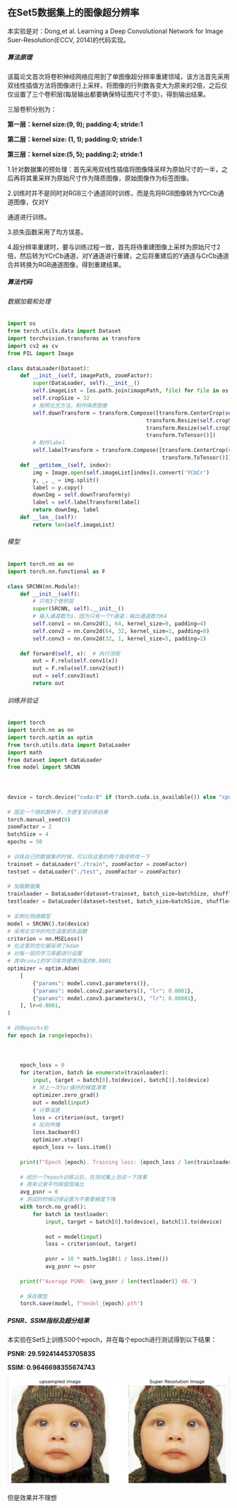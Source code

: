 ## 在Set5数据集上的图像超分辨率



本实验是对：Dong,et al. Learning a Deep Convolutional Network for Image Suer-Resolution(ECCV, 2014)的代码实现。



##### 算法原理

该篇论文首次将卷积神经网络应用到了单图像超分辨率重建领域，该方法首先采用双线性插值方法将图像进行上采样，将图像的行列数各变大为原来的2倍，之后仅仅设置了三个卷积层(每层输出都要确保特征图尺寸不变)，得到输出结果。

三层卷积分别为：

**第一层：kernel size:(9, 9); padding:4; stride:1**

**第二层：kernel size: (1, 1); padding:0; stride:1**

**第三层：kernel size:(5, 5); padding:2; stride:1**

1.针对数据集的预处理：首先采用双线性插值将图像降采样为原始尺寸的一半，之后再将其重采样为原始尺寸作为降质图像，原始图像作为标签图像。

2.训练时并不是同时对RGB三个通道同时训练，而是先将RGB图像转为YCrCb通道图像，仅对Y

通道进行训练。

3.损失函数采用了均方误差。

4.超分辨率重建时，要与训练过程一致，首先将待重建图像上采样为原始尺寸2倍，然后转为YCrCb通道，对Y通道进行重建，之后将重建后的Y通道与CrCb通道合并转换为RGB通道图像，得到重建结果。



##### 算法代码

###### 数据加载和处理

```python
import os
from torch.utils.data import Dataset
import torchvision.transforms as transform
import cv2 as cv
from PIL import Image

class dataLoader(Dataset):
    def __init__(self, imagePath, zoomFactor):
        super(DataLoader, self).__init__()
        self.imageList = [os.path.join(imagePath, file) for file in os.listdir(imagePath)]
        self.cropSize = 32
        # 按照论文方法，制作降质图像
        self.downTransform = transform.Compose([transform.CenterCrop(self.cropSize),
                                            transform.Resize(self.cropSize // zoomFactor),
                                            transform.Resize(self.cropSize, interpolation=Image.BICUBIC),
                                            transform.ToTensor()])
        # 制作label
        self.labelTransform = transform.Compose([transform.CenterCrop(self.cropSize),
                                                 transform.ToTensor()])
    def __getitem__(self, index):
        img = Image.open(self.imageList[index]).convert('YCbCr')
        y, _, _ = img.split()
        label = y.copy()
        downImg = self.downTransform(y)
        label = self.labelTransform(label)
        return downImg, label
    def __len__(self):
        return len(self.imageList)
```

###### 模型

```python
import torch.nn as nn
import torch.nn.functional as F

class SRCNN(nn.Module):
    def __init__(self):
        # 只有3个卷积层
        super(SRCNN, self).__init__() 
        # 输入通道数为1，因为只有一个Y通道；输出通道数为64
        self.conv1 = nn.Conv2d(1, 64, kernel_size=9, padding=4)  
        self.conv2 = nn.Conv2d(64, 32, kernel_size=1, padding=0)
        self.conv3 = nn.Conv2d(32, 1, kernel_size=5, padding=2)

    def forward(self, x):  # 执行流程
        out = F.relu(self.conv1(x))
        out = F.relu(self.conv2(out))
        out = self.conv3(out)
        return out
```

###### 训练并验证

```python
import torch
import torch.nn as nn
import torch.optim as optim
from torch.utils.data import DataLoader
import math
from dataset import dataLoader
from model import SRCNN



device = torch.device("cuda:0" if (torch.cuda.is_available()) else "cpu")

# 固定一个随机数种子，方便复现训练结果
torch.manual_seed(0)
zoomFactor = 2
batchSize = 4
epochs = 50

# 训练自己的数据集的时候，可以将这里的两个路径修改一下
trainset = dataLoader("./train", zoomFactor = zoomFactor)
testset = dataLoader("./test", zoomFactor = zoomFactor)

# 加载数据集
trainloader = DataLoader(dataset=trainset, batch_size=batchSize, shuffle=True, num_workers=2)
testloader = DataLoader(dataset=testset, batch_size=batchSize, shuffle=False, num_workers=2)

# 实例化网络模型
model = SRCNN().to(device)
# 采用论文中的均方误差损失函数
criterion = nn.MSELoss()
# 在这里的优化器采用了Adam
# 对每一层的学习率都进行设置
# 其中conv1的学习率将使用外层的0.0001
optimizer = optim.Adam(
    [
        {"params": model.conv1.parameters()},
        {"params": model.conv2.parameters(), "lr": 0.0001},
        {"params": model.conv3.parameters(), "lr": 0.00001},
    ], lr=0.0001,
)

# 训练epochs轮
for epoch in range(epochs):



    epoch_loss = 0
    for iteration, batch in enumerate(trainloader):
        input, target = batch[0].to(device), batch[1].to(device)
        # 将上一次for循环的梯度清零
        optimizer.zero_grad()
        out = model(input)
        # 计算误差
        loss = criterion(out, target)
        # 反向传播
        loss.backward()
        optimizer.step()
        epoch_loss += loss.item()

    print(f"Epoch {epoch}. Training loss: {epoch_loss / len(trainloader)}")  # 打印每一个epoch和其损失率

    # 经历一个epoch训练以后，在测试集上测试一下效果
    # 用来记录平均峰值信噪比
    avg_psnr = 0
    # 测试的时候记得设置为不需要梯度下降
    with torch.no_grad():
        for batch in testloader:
            input, target = batch[0].to(device), batch[1].to(device)

            out = model(input)
            loss = criterion(out, target)

            psnr = 10 * math.log10(1 / loss.item())
            avg_psnr += psnr
    
    print(f"Average PSNR: {avg_psnr / len(testloader)} dB.")

    # 保存模型
    torch.save(model, f"model_{epoch}.pth")
```

##### PSNR、SSIM指标及超分结果

本实验在Set5上训练500个epoch，并在每个epoch进行测试得到以下结果：

**PSNR: 29.592414453705835** 

**SSIM: 0.9646698355674743**

![image-20240518222651031](./assets/image-20240518222651031-1716042417254-1.png)



但是效果并不理想